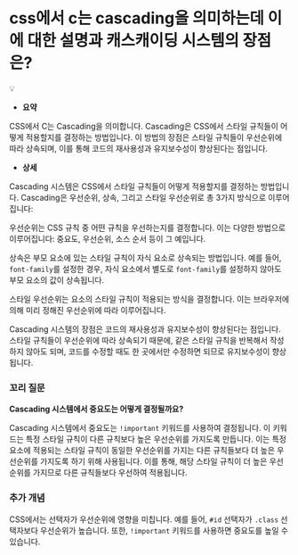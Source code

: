 # css에서 c는 cascading을 의미하는데 이에 대한 설명과 캐스캐이딩 시스템의 장점은?

<aside>
💡

</aside>

- **요약**

CSS에서 C는 Cascading을 의미합니다. Cascading은 CSS에서 스타일 규칙들이 어떻게 적용할지를 결정하는 방법입니다. 이 방법의 장점은 스타일 규칙들이 우선순위에 따라 상속되며, 이를 통해 코드의 재사용성과 유지보수성이 향상된다는 점입니다.

- **상세**

Cascading 시스템은 CSS에서 스타일 규칙들이 어떻게 적용할지를 결정하는 방법입니다. Cascading은 우선순위, 상속, 그리고 스타일 우선순위로 총 3가지 방식으로 이루어집니다: 

우선순위는 CSS 규칙 중 어떤 규칙을 우선하는지를 결정합니다. 이는 다양한 방법으로 이루어집니다: 중요도, 우선순위, 소스 순서 등이 그 예입니다.

상속은 부모 요소에 있는 스타일 규칙이 자식 요소로 상속되는 방법입니다. 예를 들어, `font-family`를 설정한 경우, 자식 요소에서 별도로 `font-family`를 설정하지 않아도 부모 요소의 값이 상속됩니다.

스타일 우선순위는 요소의 스타일 규칙이 적용되는 방식을 결정합니다. 이는 브라우저에 의해 미리 정해진 우선순위에 따라 이루어집니다.

Cascading 시스템의 장점은 코드의 재사용성과 유지보수성이 향상된다는 점입니다. 스타일 규칙들이 우선순위에 따라 상속되기 때문에, 같은 스타일 규칙을 반복해서 작성하지 않아도 되며, 코드를 수정할 때도 한 곳에서만 수정하면 되므로 유지보수성이 향상됩니다.

### 꼬리 질문

**Cascading 시스템에서 중요도는 어떻게 결정될까요?**

Cascading 시스템에서 중요도는 `!important` 키워드를 사용하여 결정됩니다. 이 키워드는 특정 스타일 규칙이 다른 규칙보다 높은 우선순위를 가지도록 만듭니다. 이는 특정 요소에 적용되는 스타일 규칙이 동일한 우선순위를 가지는 다른 규칙들보다 더 높은 우선순위를 가지도록 하기 위해 사용됩니다. 이를 통해, 해당 스타일 규칙이 더 높은 우선순위를 가지므로 다른 규칙들보다 우선하여 적용됩니다.

### 추가 개념

CSS에서는 선택자가 우선순위에 영향을 미칩니다. 예를 들어, `#id` 선택자가 `.class` 선택자보다 우선순위가 높습니다. 또한, `!important` 키워드를 사용하면 중요도를 높일 수 있습니다.